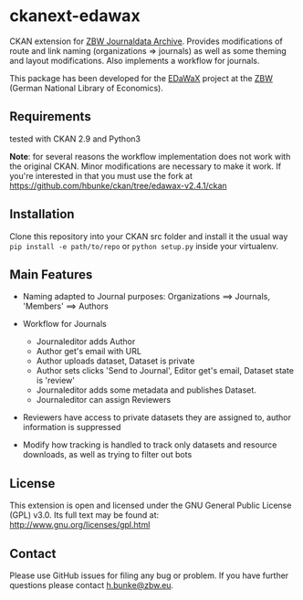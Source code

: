 # ckanext-edawax
CKAN extension for [ZBW Journaldata Archive](http://journaldata.zbw.eu). Provides
modifications of route and link naming (organizations => journals) as well as some theming
and layout modifications. Also implements a workflow for journals.

This package has been developed for the [EDaWaX](http://http://www.edawax.de/) project at
the [ZBW](http://zbw.eu) (German National Library of Economics).


## Requirements
tested with CKAN 2.9 and Python3

**Note**:
for several reasons the workflow implementation does not work with the original CKAN.
Minor modifications are necessary to make it work. If you're interested in that you must
use the fork at https://github.com/hbunke/ckan/tree/edawax-v2.4.1/ckan


## Installation
Clone this repository into your CKAN src folder and install it the usual way `pip install
-e path/to/repo` or `python setup.py` inside your virtualenv.

## Main Features
-   Naming adapted to Journal purposes: Organizations ==> Journals, 'Members' ==> Authors

-   Workflow for Journals
    -   Journaleditor adds Author
    -   Author get's email with URL
    -   Author uploads dataset, Dataset is private
    -   Author sets clicks 'Send to Journal', Editor get's email, Dataset state is 'review'
    -   Journaleditor adds some metadata and publishes Dataset.
    -   Journaleditor can assign Reviewers
-   Reviewers have access to private datasets they are assigned to, author information is suppressed

-   Modify how tracking is handled to track only datasets and resource downloads, as well as trying to filter out bots

## License
This extension is open and licensed under the GNU General Public License (GPL)
v3.0. Its full text may be found at: http://www.gnu.org/licenses/gpl.html

## Contact
Please use GitHub issues for filing any bug or problem. If you have further questions
please contact h.bunke@zbw.eu.
